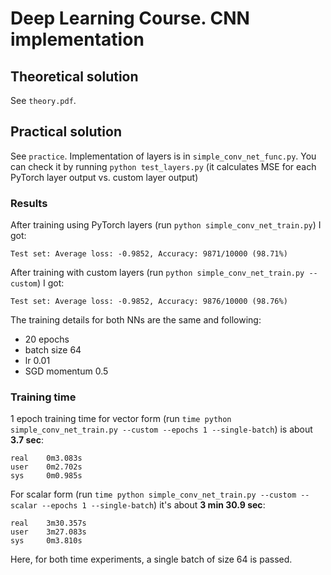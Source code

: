# Deep Learning Course. CNN implementation
## Theoretical solution
See `theory.pdf`.

## Practical solution
See `practice`.
Implementation of layers is in `simple_conv_net_func.py`.
You can check it by running `python test_layers.py`
(it calculates MSE for each PyTorch layer output vs. custom layer output)

### Results
After training using PyTorch layers (run `python simple_conv_net_train.py`) I got:
```
Test set: Average loss: -0.9852, Accuracy: 9871/10000 (98.71%)
```

After training with custom layers (run `python simple_conv_net_train.py --custom`) I got:
```
Test set: Average loss: -0.9852, Accuracy: 9876/10000 (98.76%)
```

The training details for both NNs are the same and following:
* 20 epochs
* batch size 64
* lr 0.01
* SGD momentum 0.5

### Training time
1 epoch training time for vector form  (run `time python simple_conv_net_train.py --custom --epochs 1 --single-batch`) is about **3.7 sec**:
```
real    0m3.083s
user    0m2.702s
sys     0m0.985s
```

For scalar form  (run `time python simple_conv_net_train.py --custom --scalar --epochs 1 --single-batch`) it's about **3 min 30.9 sec**:
```
real    3m30.357s
user    3m27.083s
sys     0m3.810s
```
Here, for both time experiments, a single batch of size 64 is passed.
